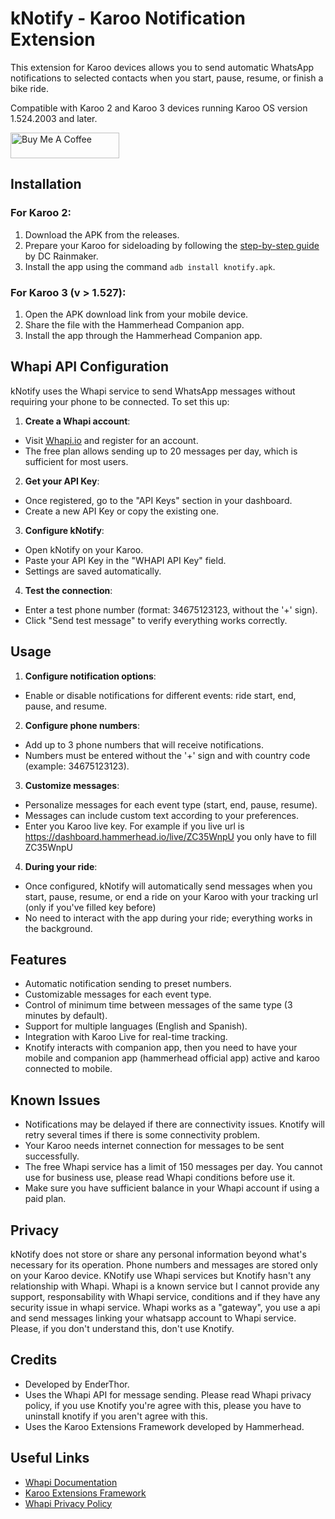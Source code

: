 # kNotify - Karoo Notification Extension

This extension for Karoo devices allows you to send automatic WhatsApp notifications to selected contacts when you start, pause, resume, or finish a bike ride.

Compatible with Karoo 2 and Karoo 3 devices running Karoo OS version 1.524.2003 and later.

<a href="https://www.buymeacoffee.com/enderthor" target="_blank"><img src="https://cdn.buymeacoffee.com/buttons/default-orange.png" alt="Buy Me A Coffee" height="41" width="174"></a>

## Installation

### For Karoo 2:

1. Download the APK from the releases.
2. Prepare your Karoo for sideloading by following the [step-by-step guide](https://www.dcrainmaker.com/2021/02/how-to-sideload-android-apps-on-your-hammerhead-karoo-1-karoo-2.html) by DC Rainmaker.
3. Install the app using the command `adb install knotify.apk`.

### For Karoo 3 (v > 1.527):

1. Open the APK download link from your mobile device.
2. Share the file with the Hammerhead Companion app.
3. Install the app through the Hammerhead Companion app.

## Whapi API Configuration

kNotify uses the Whapi service to send WhatsApp messages without requiring your phone to be connected. To set this up:

1. **Create a Whapi account**:
  - Visit [Whapi.io](https://whapi.io/) and register for an account.
  - The free plan allows sending up to 20 messages per day, which is sufficient for most users.

2. **Get your API Key**:
  - Once registered, go to the "API Keys" section in your dashboard.
  - Create a new API Key or copy the existing one.

3. **Configure kNotify**:
  - Open kNotify on your Karoo.
  - Paste your API Key in the "WHAPI API Key" field.
  - Settings are saved automatically.

4. **Test the connection**:
  - Enter a test phone number (format: 34675123123, without the '+' sign).
  - Click "Send test message" to verify everything works correctly.

## Usage

1. **Configure notification options**:
  - Enable or disable notifications for different events: ride start, end, pause, and resume.

2. **Configure phone numbers**:
  - Add up to 3 phone numbers that will receive notifications.
  - Numbers must be entered without the '+' sign and with country code (example: 34675123123).

3. **Customize messages**:
  - Personalize messages for each event type (start, end, pause, resume).
  - Messages can include custom text according to your preferences.
  - Enter you Karoo live key. For example if you live url is https://dashboard.hammerhead.io/live/ZC35WnpU you only have to fill ZC35WnpU

4. **During your ride**:
  - Once configured, kNotify will automatically send messages when you start, pause, resume, or end a ride on your Karoo  with your tracking url (only if you've filled key before)
  - No need to interact with the app during your ride; everything works in the background.

## Features

- Automatic notification sending to preset numbers.
- Customizable messages for each event type.
- Control of minimum time between messages of the same type (3 minutes by default).
- Support for multiple languages (English and Spanish).
- Integration with Karoo Live for real-time tracking.
- Knotify interacts with companion app, then you need to have your mobile and companion app (hammerhead official app) active and karoo connected to mobile.

## Known Issues

- Notifications may be delayed if there are connectivity issues. Knotify will retry several times if there is some connectivity problem.
- Your Karoo needs internet connection for messages to be sent successfully.
- The free Whapi service has a limit of 150 messages per day. You cannot use for business use, please read Whapi conditions before use it.
- Make sure you have sufficient balance in your Whapi account if using a paid plan. 

## Privacy

kNotify does not store or share any personal information beyond what's necessary for its operation. Phone numbers and messages are stored only on your Karoo device.
KNotify use Whapi services but Knotify hasn't any relationship with Whapi. Whapi is a known service but I cannot provide any support, responsability with Whapi service, conditions and if they have any security issue in whapi service.
Whapi works as a "gateway", you use a api and send messages linking your whatsapp account to Whapi service. Please, if you don't understand this, don't use Knotify.
 
## Credits

- Developed by EnderThor.
- Uses the Whapi API for message sending. Please read Whapi privacy policy, if you use Knotify you're agree with this, please you have to uninstall knotify if you aren't agree with this.
- Uses the Karoo Extensions Framework developed by Hammerhead.

## Useful Links

- [Whapi Documentation](https://docs.whapi.io/)
- [Karoo Extensions Framework](https://github.com/hammerheadnav/karoo-ext)
- [Whapi Privacy Policy](https://whapi.io/privacy-policy)
